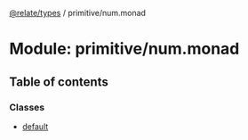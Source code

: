 [@relate/types](../README.md) / primitive/num.monad

# Module: primitive/num.monad

## Table of contents

### Classes

- [default](../classes/primitive_num_monad.default.md)
